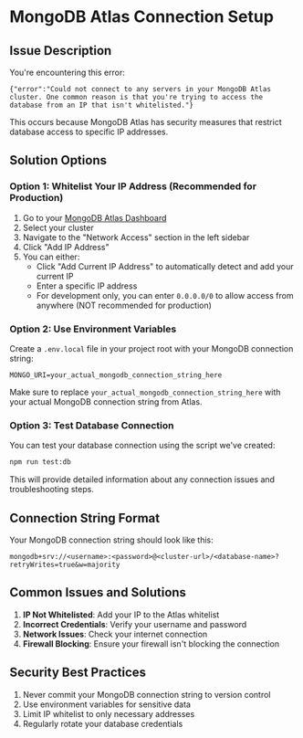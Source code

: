 # MongoDB Atlas Connection Setup

## Issue Description

You're encountering this error:
```
{"error":"Could not connect to any servers in your MongoDB Atlas cluster. One common reason is that you're trying to access the database from an IP that isn't whitelisted."}
```

This occurs because MongoDB Atlas has security measures that restrict database access to specific IP addresses.

## Solution Options

### Option 1: Whitelist Your IP Address (Recommended for Production)

1. Go to your [MongoDB Atlas Dashboard](https://cloud.mongodb.com/)
2. Select your cluster
3. Navigate to the "Network Access" section in the left sidebar
4. Click "Add IP Address"
5. You can either:
   - Click "Add Current IP Address" to automatically detect and add your current IP
   - Enter a specific IP address
   - For development only, you can enter `0.0.0.0/0` to allow access from anywhere (NOT recommended for production)

### Option 2: Use Environment Variables

Create a `.env.local` file in your project root with your MongoDB connection string:

```env
MONGO_URI=your_actual_mongodb_connection_string_here
```

Make sure to replace `your_actual_mongodb_connection_string_here` with your actual MongoDB connection string from Atlas.

### Option 3: Test Database Connection

You can test your database connection using the script we've created:

```bash
npm run test:db
```

This will provide detailed information about any connection issues and troubleshooting steps.

## Connection String Format

Your MongoDB connection string should look like this:
```
mongodb+srv://<username>:<password>@<cluster-url>/<database-name>?retryWrites=true&w=majority
```

## Common Issues and Solutions

1. **IP Not Whitelisted**: Add your IP to the Atlas whitelist
2. **Incorrect Credentials**: Verify your username and password
3. **Network Issues**: Check your internet connection
4. **Firewall Blocking**: Ensure your firewall isn't blocking the connection

## Security Best Practices

1. Never commit your MongoDB connection string to version control
2. Use environment variables for sensitive data
3. Limit IP whitelist to only necessary addresses
4. Regularly rotate your database credentials